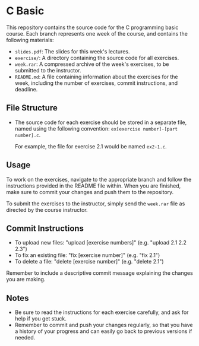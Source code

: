 # C Basic

This repository contains the source code for the C programming basic course. Each branch represents one week of the course, and contains the following materials:

- `slides.pdf`: The slides for this week's lectures.
- `exercise/`: A directory containing the source code for all exercises.
- `week.rar`: A compressed archive of the week's exercises, to be submitted to the instructor.
- `README.md`: A file containing information about the exercises for the week, including the number of exercises, commit instructions, and deadline.

## File Structure

- The source code for each exercise should be stored in a separate file, named using the following convention: `ex[exercise number]-[part number].c`. 
  
  For example, the file for exercise 2.1 would be named `ex2-1.c`.

## Usage

To work on the exercises, navigate to the appropriate branch and follow the instructions provided in the README file within. When you are finished, make sure to commit your changes and push them to the repository.

To submit the exercises to the instructor, simply send the `week.rar` file as directed by the course instructor.

## Commit Instructions

- To upload new files: "upload [exercise numbers]" (e.g. "upload 2.1 2.2 2.3")
- To fix an existing file: "fix [exercise number]" (e.g. "fix 2.1")
- To delete a file: "delete [exercise number]" (e.g. "delete 2.1")

Remember to include a descriptive commit message explaining the changes you are making.

## Notes

- Be sure to read the instructions for each exercise carefully, and ask for help if you get stuck.
- Remember to commit and push your changes regularly, so that you have a history of your progress and can easily go back to previous versions if needed.
